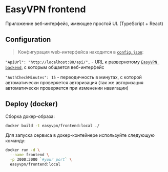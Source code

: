# EasyVPN frontend
Приложение веб-интерфейс, имеющее простой UI. (TypeScript + React)


## Configuration
> Конфигурация web-интерфейса находится в [`config.json`](./src/config.json):

`"ApiUrl": "http://localhost:80/api/",` - URL к развернотому [`EasyVPN backend`](../backend/README.md), с которым общается веб-интерфейс

`"AuthCheckMinutes": 15` - переодичность в минутах, с которой автоматически проверяется авторизация
(так же авторизация автоматически проверяется при изменении навигации)


## Deploy (docker)
Сборка докер-образа:
```bash
docker build -t easyvpn/frontend:local ./
```

Для запуска сервиса в докер-контейнере используйте следующую команду:
```bash
docker run -d \
  --name frontend \
  -p 3000:3000 `#your port` \
  easyvpn/frontend:local
```

